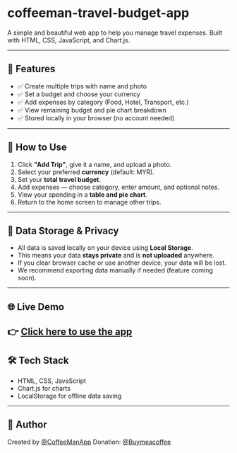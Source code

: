 # coffeeman-travel-budget-app

A simple and beautiful web app to help you manage travel expenses. Built with HTML, CSS, JavaScript, and Chart.js.

---

## 🚀 Features

- ✅ Create multiple trips with name and photo
- ✅ Set a budget and choose your currency
- ✅ Add expenses by category (Food, Hotel, Transport, etc.)
- ✅ View remaining budget and pie chart breakdown
- ✅ Stored locally in your browser (no account needed)

---

## 📱 How to Use

1. Click **"Add Trip"**, give it a name, and upload a photo.
2. Select your preferred **currency** (default: MYR).
3. Set your **total travel budget**.
4. Add expenses — choose category, enter amount, and optional notes.
5. View your spending in a **table and pie chart**.
6. Return to the home screen to manage other trips.

---

## 🔐 Data Storage & Privacy

- All data is saved locally on your device using **Local Storage**.
- This means your data **stays private** and is **not uploaded** anywhere.
- If you clear browser cache or use another device, your data will be lost.
- We recommend exporting data manually if needed (feature coming soon).

---

## 🌐 Live Demo

👉 [Click here to use the app](https://coffeemanapp.github.io/coffeeman-travel-budget-app/coffeemantravelbudget.html)
---

## 🛠️ Tech Stack

- HTML, CSS, JavaScript
- Chart.js for charts
- LocalStorage for offline data saving

---

## 🧔 Author

Created by [@CoffeeManApp](https://github.com/CoffeeManApp)
Donation: [@Buymeacoffee](https://buymeacoffee.com/coffeemantravel)
